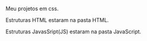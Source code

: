 <P>Meu projetos em css.</P>
<P>Estruturas HTML estaram na pasta HTML.</P>
<P></P>Estruturas JavasSript(JS) estaram na pasta JavaScript.</P>
